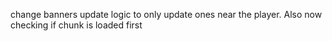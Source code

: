change banners update logic to only update ones near the player. Also now checking if chunk is loaded first